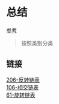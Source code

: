 # 总结


[参考](./reference.md)

> 按照类别分类

## 链接
[206-反转链表](./solutions/206-翻转链表.md)\
[106-相交链表](./solutions/106-相交链表.md)\
[61-旋转链表](./solutions/61-旋转链表.md)
